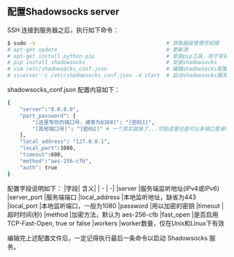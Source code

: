 ## 配置Shadowsocks server

SSH 连接到服务器之后，执行如下命令：
```bash
$ sudo -s                                          # 获取超级管理员权限
# apt-get update                                   # 更新源
# apt-get install python-pip                       # 安装pip工具，用于安装shadowsocks
# pip install shadowsocks                          # 安装shadowsocks
# vim /etc/shadowsocks_conf.json                   # 编辑shadowsocks配置，内容见后文
# ssserver -c /etc/shadowsocks_conf.json -d start  # 启动shadowsocks服务器
```
shadowsocks_conf.json 配置内容如下：
```bash
{
    "server":"0.0.0.0",
    "port_password": {
        "[这里写你的端口号，通常为8388]": "[密码1]",
        "[其他端口号]": "[密码2]" # 一个其实就够了...可能这里也是可以多端口登录吧
    },
    "local_address": "127.0.0.1",
    "local_port":1080,
    "timeout":600,
    "method":"aes-256-cfb",
    "auth": true
}
```
配置字段说明如下：
|字段|	含义|
| - |	-|
|server	|服务端监听地址(IPv4或IPv6)
|server_port	|服务端端口
|local_address	|本地监听地址，缺省为443
|local_port	|本地监听端口，一般为1080
|password	|用以加密的密钥
|timeout	|超时时间(秒)
|method	|加密方法，默认为 aes-256-cfb
|fast_open	|是否启用 TCP-Fast-Open, true or false
|workers	|worker数量，仅在Unix和Linux下有效

编辑完上述配置文件后，一定记得执行最后一条命令以启动 Shadowsocks 服务。
